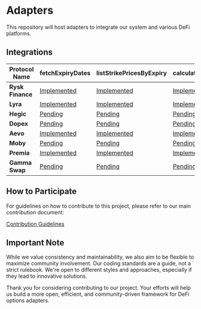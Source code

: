 # Adapters

This repository will host adapters to integrate our system and various DeFi platforms.

## Integrations

| **Protocol Name** | **fetchExpiryDates**                                     | **listStrikePricesByExpiry**                                     | **calculatePremiumForOption**                                     | **buyOptionContract**                                     | **addOptionToPosition**                                     | **exerciseOptionContract**                                 | **sellOptionBackToIssuer**                                 | **transferOptionOwnership**                                 |
| ----------------- | -------------------------------------------------------- | ---------------------------------------------------------------- | ----------------------------------------------------------------- | --------------------------------------------------------- | ----------------------------------------------------------- | ---------------------------------------------------------- | ---------------------------------------------------------- | ----------------------------------------------------------- |
| **Rysk Finance**  | [Implemented](./rysk-finance/fetchExpiryDates/README.md) | [Implemented](./rysk-finance/listStrikePricesByExpiry/README.md) | [Implemented](./rysk-finance/calculatePremiumForOption/README.md) | [Implemented](./rysk-finance/buyOptionContract/README.md) | [Implemented](./rysk-finance/addOptionToPosition/README.md) | [Pending](./rysk-finance/exerciseOptionContract/README.md) | [Pending](./rysk-finance/sellOptionBackToIssuer/README.md) | [Pending](./rysk-finance/transferOptionOwnership/README.md) |
| **Lyra**          | [Implemented](./lyra/fetchExpiryDates/README.md)         | [Implemented](./lyra/listStrikePricesByExpiry/README.md)         | [Implemented](./lyra/calculatePremiumForOption/README.md)         | [Pending](./lyra/buyOptionContract/README.md)             | [Pending](./lyra/addOptionToPosition/README.md)             | [Pending](./lyra/exerciseOptionContract/README.md)         | [Pending](./lyra/sellOptionBackToIssuer/README.md)         | [Pending](./lyra/transferOptionOwnership/README.md)         |
| **Hegic**         | [Pending](./hegic/fetchExpiryDates/README.md)            | [Pending](./hegic/listStrikePricesByExpiry/README.md)            | [Pending](./hegic/calculatePremiumForOption/README.md)            | [Pending](./hegic/buyOptionContract/README.md)            | [Pending](./hegic/addOptionToPosition/README.md)            | [Pending](./hegic/exerciseOptionContract/README.md)        | [Pending](./hegic/sellOptionBackToIssuer/README.md)        | [Pending](./hegic/transferOptionOwnership/README.md)        |
| **Dopex**         | [Pending](./dopex/fetchExpiryDates/README.md)            | [Pending](./dopex/listStrikePricesByExpiry/README.md)            | [Pending](./dopex/calculatePremiumForOption/README.md)            | [Pending](./dopex/buyOptionContract/README.md)            | [Pending](./dopex/addOptionToPosition/README.md)            | [Pending](./dopex/exerciseOptionContract/README.md)        | [Pending](./dopex/sellOptionBackToIssuer/README.md)        | [Pending](./dopex/transferOptionOwnership/README.md)        |
| **Aevo**          | [Implemented](./aevo/fetchExpiryDates/README.md)         | [Implemented](./aevo/listStrikePricesByExpiry/README.md)         | [Implemented](aevo/calculatePremiumForOption/CONTRIBUTE.md)       | [Pending](./aevo/buyOptionContract/README.md)             | [Pending](./aevo/addOptionToPosition/README.md)             | [Pending](./aevo/exerciseOptionContract/README.md)         | [Pending](./aevo/sellOptionBackToIssuer/README.md)         | [Pending](./aevo/transferOptionOwnership/README.md)         |
| **Moby**          | [Pending](./moby/fetchExpiryDates/README.md)             | [Pending](./moby/listStrikePricesByExpiry/README.md)             | [Pending](./moby/calculatePremiumForOption/README.md)             | [Pending](./moby/buyOptionContract/README.md)             | [Pending](./moby/addOptionToPosition/README.md)             | [Pending](./moby/exerciseOptionContract/README.md)         | [Pending](./moby/sellOptionBackToIssuer/README.md)         | [Pending](./moby/transferOptionOwnership/README.md)         |
| **Premia**        | [Implemented](./premia/fetchExpiryDates/README.md)       | [Implemented](./premia/listStrikePricesByExpiry/README.md)       | [Implemented](./premia/calculatePremiumForOption/README.md)       | [Pending](./premia/buyOptionContract/README.md)           | [Pending](./premia/addOptionToPosition/README.md)           | [Pending](./premia/exerciseOptionContract/README.md)       | [Pending](./premia/sellOptionBackToIssuer/README.md)       | [Pending](./premia/transferOptionOwnership/README.md)       |
| **Gamma Swap**    | [Pending](./gamma-swap/fetchExpiryDates/README.md)       | [Pending](./gamma-swap/listStrikePricesByExpiry/README.md)       | [Pending](./gamma-swap/calculatePremiumForOption/README.md)       | [Pending](./gamma-swap/buyOptionContract/README.md)       | [Pending](./gamma-swap/addOptionToPosition/README.md)       | [Pending](./gamma-swap/exerciseOptionContract/README.md)   | [Pending](./gamma-swap/sellOptionBackToIssuer/README.md)   | [Pending](./gamma-swap/transferOptionOwnership/README.md)   |

## How to Participate

For guidelines on how to contribute to this project, please refer to our main contribution document:

[Contribution Guidelines](https://github.com/grixprotocol/defi-options-adapters/blob/main/CONTRIBUTE.md)

## Important Note

While we value consistency and maintainability, we also aim to be flexible to maximize community involvement. Our coding standards are a guide, not a strict rulebook. We're open to different styles and approaches, especially if they lead to innovative solutions.

Thank you for considering contributing to our project. Your efforts will help us build a more open, efficient, and community-driven framework for DeFi options adapters.
